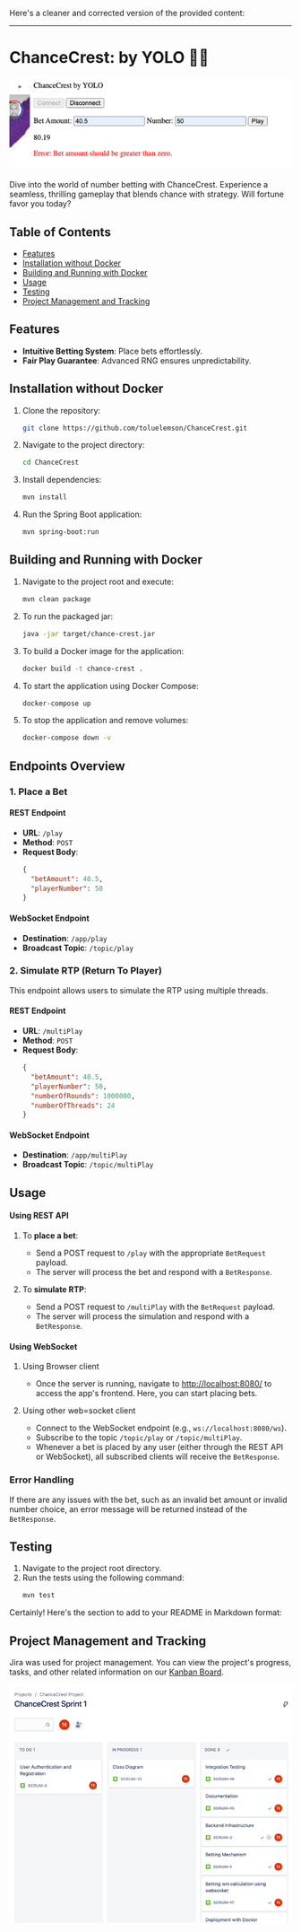Here's a cleaner and corrected version of the provided content:

---

# ChanceCrest: by YOLO 🌊🎲

![img.png](chance-crest.png)

Dive into the world of number betting with ChanceCrest. Experience a seamless, thrilling gameplay that blends chance with strategy. Will fortune favor you today?

## Table of Contents

- [Features](#features)
- [Installation without Docker](#installation-without-docker)
- [Building and Running with Docker](#building-and-running-with-docker)
- [Usage](#usage)
- [Testing](#testing)
- [Project Management and Tracking](#project-management-and-tracking)

## Features

- **Intuitive Betting System**: Place bets effortlessly.
- **Fair Play Guarantee**: Advanced RNG ensures unpredictability.

## Installation without Docker

1. Clone the repository:
   ```bash
   git clone https://github.com/toluelemson/ChanceCrest.git
   ```

2. Navigate to the project directory:
   ```bash
   cd ChanceCrest
   ```

3. Install dependencies:
   ```bash
   mvn install
   ```

4. Run the Spring Boot application:
   ```bash
   mvn spring-boot:run
   ```

## Building and Running with Docker

1. Navigate to the project root and execute:
   ```bash
   mvn clean package
   ```

2. To run the packaged jar:
   ```bash
   java -jar target/chance-crest.jar
   ```

3. To build a Docker image for the application:
   ```bash
   docker build -t chance-crest .
   ```

4. To start the application using Docker Compose:
   ```bash
   docker-compose up
   ```

5. To stop the application and remove volumes:
   ```bash
   docker-compose down -v
   ```

## Endpoints Overview

### 1. Place a Bet

#### REST Endpoint

- **URL**: `/play`
- **Method**: `POST`
- **Request Body**:
  ```json
  {
    "betAmount": 40.5,
    "playerNumber": 50
  }
  ```

#### WebSocket Endpoint

- **Destination**: `/app/play`
- **Broadcast Topic**: `/topic/play`

### 2. Simulate RTP (Return To Player)

This endpoint allows users to simulate the RTP using multiple threads.

#### REST Endpoint

- **URL**: `/multiPlay`
- **Method**: `POST`
- **Request Body**:
  ```json
  {
    "betAmount": 40.5,
    "playerNumber": 50,
    "numberOfRounds": 1000000,
    "numberOfThreads": 24
  }
  ```

#### WebSocket Endpoint

- **Destination**: `/app/multiPlay`
- **Broadcast Topic**: `/topic/multiPlay`

## Usage

#### Using REST API

1. To **place a bet**:
   - Send a POST request to `/play` with the appropriate `BetRequest` payload.
   - The server will process the bet and respond with a `BetResponse`.

2. To **simulate RTP**:
   - Send a POST request to `/multiPlay` with the `BetRequest` payload.
   - The server will process the simulation and respond with a `BetResponse`.


#### Using WebSocket
1. Using Browser client
   - Once the server is running, navigate to [http://localhost:8080/](http://localhost:8080/) to access the app's frontend. Here, you can start placing bets.

2. Using other web=socket client

   - Connect to the WebSocket endpoint (e.g., `ws://localhost:8080/ws`).
   - Subscribe to the topic `/topic/play` or `/topic/multiPlay`. 
   - Whenever a bet is placed by any user (either through the REST API or WebSocket), all subscribed clients will receive the `BetResponse`.

### Error Handling

If there are any issues with the bet, such as an invalid bet amount or invalid number choice, an error message will be returned instead of the `BetResponse`.


## Testing

1. Navigate to the project root directory.
2. Run the tests using the following command:
   ```bash
   mvn test
   ```

Certainly! Here's the section to add to your README in Markdown format:


## Project Management and Tracking

Jira was used for project management. You can view the project's progress, tasks, and other related information on our [Kanban Board](https://id.atlassian.com/invite/p/jira-software?id=Z1hx25OeSSCMJW2S9FtwXQ).

![Kanban Board Screenshot](kanban-board.png)